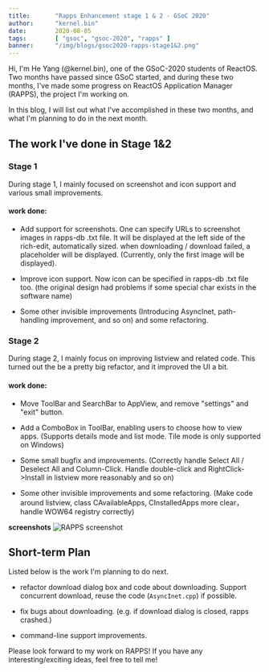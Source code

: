 ```yaml
---
title:       "Rapps Enhancement stage 1 & 2 - GSoC 2020"
author:      "kernel.bin"
date:        2020-08-05
tags:        [ "gsoc", "gsoc-2020", "rapps" ]
banner:      "/img/blogs/gsoc2020-rapps-stage1&2.png"
---
```


Hi, I'm He Yang (@kernel.bin), one of the GSoC-2020 students of ReactOS.
Two months have passed since GSoC started, and during these two months, I've made some progress on ReactOS Application Manager (RAPPS), the project I'm working on.

In this blog, I will list out what I've accomplished in these two months, and what I'm planning to do in the next month.

## The work I've done in Stage 1&2

### Stage 1

During stage 1, I mainly focused on screenshot and icon support and various small improvements.

#### work done:
- Add support for screenshots. One can specify URLs to screenshot images in rapps-db .txt file. It will be displayed at the left side of the rich-edit, automatically sized. when downloading / download failed, a placeholder will be displayed. (Currently, only the first image will be displayed).

- Improve icon support. Now icon can be specified in rapps-db .txt file too. (the original design had problems if some special char exists in the software name)

- Some other invisible improvements (Introducing AsyncInet, path-handling improvement, and so on) and some refactoring.

### Stage 2

During stage 2, I mainly focus on improving listview and related code. This turned out the be a pretty big refactor, and it improved the UI a bit.

#### work done:
- Move ToolBar and SearchBar to AppView, and remove "settings" and "exit" button.

- Add a ComboBox in ToolBar, enabling users to choose how to view apps. (Supports details mode and list mode. Tile mode is only supported on Windows)

- Some small bugfix and improvements. (Correctly handle Select All / Deselect All and Column-Click. Handle double-click and RightClick->Install in listview more reasonably and so on)

- Some other invisible improvements and some refactoring. (Make code around listview, class CAvailableApps, CInstalledApps more clear，handle WOW64 registry correctly)

**screenshots**
![RAPPS screenshot](/img/blogs/gsoc2020-rapps-stage1&2.png)

## Short-term Plan

Listed below is the work I'm planning to do next.

- refactor download dialog box and code about downloading. Support concurrent download, reuse the code (```AsyncInet.cpp```) if possible.

- fix bugs about downloading. (e.g. if download dialog is closed, rapps crashed.)

- command-line support improvements.


Please look forward to my work on RAPPS!
If you have any interesting/exciting ideas, feel free to tell me!
